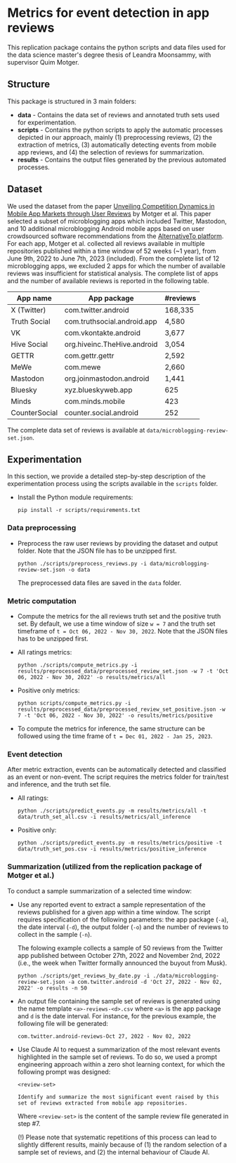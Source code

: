 # Metrics for event detection in app reviews

This replication package contains the python scripts and data files used for the data science master's degree thesis of Leandra Moonsammy, with supervisor Quim Motger. 

## Structure

This package is structured in 3 main folders:

- **data** - Contains the data set of reviews and annotated truth sets used for experimentation.
- **scripts** - Contains the python scripts to apply the automatic processes depicted in our approach, mainly (1) preprocessing reviews, (2) the extraction of metrics, (3) automatically detecting events from mobile app reviews, and (4) the selection of reviews for summarization.
- **results** - Contains the output files generated by the previous automated processes.

## Dataset

We used the dataset from the paper [Unveiling Competition Dynamics in Mobile App Markets through User Reviews](https://arxiv.org/abs/2312.01981) by Motger et al. This paper selected a subset of microblogging apps which included Twitter, Mastodon, and 10 additional microblogging Android mobile apps based on user crowdsourced software recommendations from the [AlternativeTo platform](https://alternativeto.net/software/twitter/?platform=android). For each app, Motger et al. collected all reviews available in multiple repositories published within a time window of 52 weeks (~1 year), from June 9th, 2022 to June 7th, 2023 (included). From the complete list of 12 microblogging apps, we excluded 2 apps for which the number of available reviews was insufficient for statistical analysis. The complete list of apps and the number of available reviews is reported in the following table.

| App name      | App package                 | #reviews |
|---------------|-----------------------------|----------|
| X (Twitter)   | com.twitter.android         | 168,335  |
| Truth Social  | com.truthsocial.android.app | 4,580    |
| VK            | com.vkontakte.android       | 3,677    |
| Hive Social   | org.hiveinc.TheHive.android | 3,054    |
| GETTR         | com.gettr.gettr             | 2,592    |
| MeWe          | com.mewe                    | 2,660    |
| Mastodon      | org.joinmastodon.android    | 1,441    |
| Bluesky       | xyz.blueskyweb.app          | 625      |
| Minds         | com.minds.mobile            | 423      |
| CounterSocial | counter.social.android      | 252      |

The complete data set of reviews is available at ```data/microblogging-review-set.json```.

## Experimentation

In this section, we provide a detailed step-by-step description of the experimentation process using the scripts available in the ```scripts``` folder.

- Install the Python module requirements:
    
    ```pip install -r scripts/requirements.txt```

### Data preprocessing

- Preprocess the raw user reviews by providing the dataset and output folder. Note that the JSON file has to be unzipped first. 

  ```python ./scripts/preprocess_reviews.py -i data/microblogging-review-set.json -o data```

  The preprocessed data files are saved in the ```data``` folder. 

### Metric computation
    
- Compute the metrics for the all reviews truth set and the positive truth set. By default, we use a time window of size ```w = 7``` and the truth set timeframe of ```t = Oct 06, 2022 - Nov 30, 2022```. Note that the JSON files has to be unzipped first.
- All ratings metrics:

    ```python ./scripts/compute_metrics.py -i results/preprocessed_data/preprocessed_review_set.json -w 7 -t 'Oct 06, 2022 - Nov 30, 2022' -o results/metrics/all```

- Positive only metrics:

    ```python scripts/compute_metrics.py -i results/preprocessed_data/preprocessed_review_set_positive.json -w 7 -t 'Oct 06, 2022 - Nov 30, 2022' -o results/metrics/positive```

- To compute the metrics for inference, the same structure can be followed using the time frame of ```t = Dec 01, 2022 - Jan 25, 2023```.

### Event detection

After metric extraction, events can be automatically detected and classified as an event or non-event. The script requires the metrics folder for train/test and inference, and the truth set file. 
- All ratings:

  ```python ./scripts/predict_events.py -m results/metrics/all -t data/truth_set_all.csv -i results/metrics/all_inference```

- Positive  only:
  
  ```python ./scripts/predict_events.py -m results/metrics/positive -t data/truth_set_pos.csv -i results/metrics/positive_inference```

### Summarization (utilized from the replication package of Motger et al.)

To conduct a sample summarization of a selected time window:

- Use any reported event to extract a sample representation of the reviews published for a given app within a time window. The script requires specification of the following parameters: the app package (```-a```), the date interval (```-d```), the output folder (```-o```) and the number of reviews to collect in the sample (```-n```). 
	
    The folowing example collects a sample of 50 reviews from the Twitter app published between October 27th, 2022 and November 2nd, 2022 (i.e., the week when Twitter formally announced the buyout from Musk).

	```python ./scripts/get_reviews_by_date.py -i ./data/microblogging-review-set.json -a com.twitter.android -d 'Oct 27, 2022 - Nov 02, 2022' -o results -n 50```

- An output file containing the sample set of reviews is generated using the name template ```<a>-reviews-<d>.csv``` where ```<a>``` is the app package and ```d``` is the date interval. For instance, for the previous example, the following file will be generated:

	```com.twitter.android-reviews-Oct 27, 2022 - Nov 02, 2022```
    
- Use Claude AI to request a summarization of the most relevant events highlighted in the sample set of reviews. To do so, we used a prompt engineering approach within a zero shot learning context, for which the following prompt was designed:

	```
    <review-set>
    
    Identify and summarize the most significant event raised by this set of reviews extracted from mobile app repositories.
    ```
    
    Where ```<review-set>``` is the content of the sample review file generated in step #7.
    
	(!) Please note that systematic repetitions of this process can lead to slightly different results, mainly because of (1) the random selection of a sample set of reviews, and (2) the internal behaviour of Claude AI.
